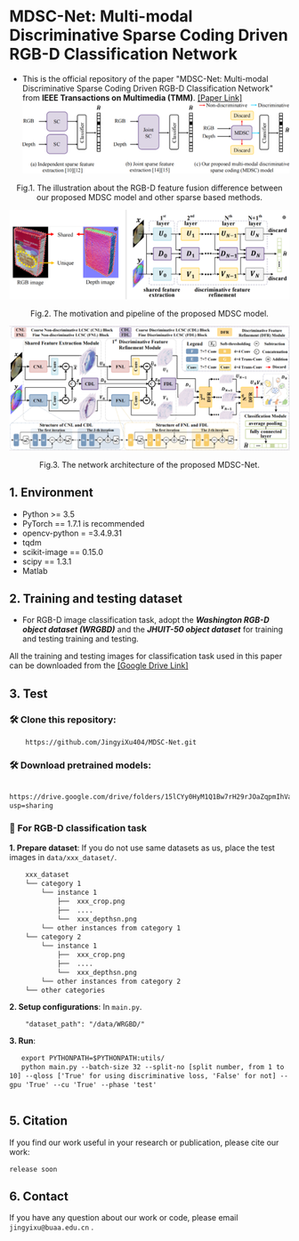 # MDSC-Net: Multi-modal Discriminative Sparse Coding Driven RGB-D Classification Network
- This is the official repository of the paper "MDSC-Net: Multi-modal Discriminative Sparse Coding Driven RGB-D Classification Network" from **IEEE Transactions on Multimedia (TMM)**. [[Paper Link]](https://ieeexplore.ieee.org/abstract/document/9774926, "Paper Link")
![comparison](./imgs/comparison.png)
<div style="text-align: center;">
    Fig.1. The illustration about the RGB-D feature fusion difference between our proposed MDSC model and other sparse based methods.
</div>

![motivation](./imgs/motivation_pipeline.png)
<div style="text-align: center;">
    Fig.2. The motivation and pipeline of the proposed MDSC model.
</div>

![framework](./imgs/framework.png)
<div style="text-align: center;">
    Fig.3. The network architecture of the proposed MDSC-Net.
</div>


## 1. Environment
- Python >= 3.5
- PyTorch == 1.7.1 is recommended
- opencv-python = =3.4.9.31
- tqdm
- scikit-image == 0.15.0
- scipy == 1.3.1 
- Matlab

## 2. Training and testing dataset
- For RGB-D image classification task,  adopt the ***Washington RGB-D object dataset (WRGBD)*** and the ***JHUIT-50 object dataset*** for training and testing
training and testing. 

All the training and testing images for classification task used in this paper can be downloaded from the [[Google Drive Link]](https://drive.google.com/drive/folders/1eQDce9fQ2vMBcTe_7FBN3lAk3PAjWdVR?usp=sharing)


## 3. Test
### 🛠️  Clone this repository:
```
    https://github.com/JingyiXu404/MDSC-Net.git
```
### 🛠️  Download pretrained models:
```
    https://drive.google.com/drive/folders/15lCYy0HyM1Q1Bw7rH29rJOaZqpmIhVaa?usp=sharing
```
### 💓  For RGB-D classification task
**1. Prepare dataset**: If you do not use same datasets as us, place the test images in `data/xxx_dataset/`.

```
    xxx_dataset
    └── category 1
        └── instance 1
            ├──  xxx_crop.png 
            ├──  ....
            └──  xxx_depthsn.png
        └── other instances from category 1
    └── category 2
        └── instance 1
            ├──  xxx_crop.png 
            ├──  ....
            └──  xxx_depthsn.png
        └── other instances from category 2
    └── other categories
   ```

**2. Setup configurations**: In `main.py`.

```
    "dataset_path": "/data/WRGBD/"
```

**3. Run**: 

```
   export PYTHONPATH=$PYTHONPATH:utils/
   python main.py --batch-size 32 --split-no [split number, from 1 to 10] --qloss ['True' for using discriminative loss, 'False' for not] --gpu 'True' --cu 'True' --phase 'test'
   
```

## 5. Citation
If you find our work useful in your research or publication, please cite our work:
```
release soon
```

## 6. Contact
If you have any question about our work or code, please email `jingyixu@buaa.edu.cn` .
